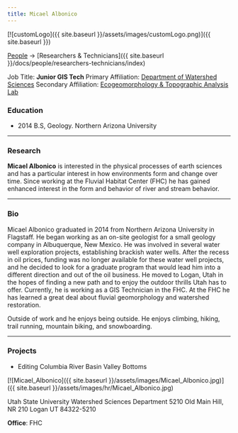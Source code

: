 ```yaml
---
title: Micael Albonico
---
```


[![customLogo]({{ site.baseurl }}/assets/images/customLogo.png)]({{ site.baseurl }})

[People]({{site.baseurl}}/docs/people/index) -> [Researchers & Technicians]({{ site.baseurl }}/docs/people/researchers-technicians/index)

Job Title: **Junior GIS Tech**
Primary Affiliation: [Department of Watershed Sciences](http://www.cnr.usu.edu/wats)
Secondary Affiliation: [Ecogeomorphology & Topographic Analysis Lab](http://etal.joewheaton.org/a/joewheaton.org/et-al/)

### Education

- 2014 B.S, Geology. Northern Arizona University

------

### Research

**Micael Albonico** is interested in the physical processes of earth sciences and has a particular interest in how environments form and change over time. Since working at the Fluvial Habitat Center (FHC) he has gained enhanced interest in the form and behavior of river and stream behavior.

------

### Bio

Micael Albonico graduated in 2014 from Northern Arizona University in Flagstaff. He began working as an on-site geologist for a small geology company in Albuquerque, New Mexico. He was involved in several water well exploration projects, establishing brackish water wells. After the recess in oil prices, funding was no longer available for these water well projects, and he decided to look for a graduate program that would lead him into a different direction and out of the oil business. He moved to Logan, Utah in the hopes of finding a new path and to enjoy the outdoor thrills Utah has to offer. Currently, he is working as a GIS Technician in the FHC. At the FHC he has learned a great deal about fluvial geomorphology and watershed restoration.  

Outside of work and he enjoys being outside. He enjoys climbing, hiking, trail running, mountain biking, and snowboarding.

------

### Projects

- Editing Columbia River Basin Valley Bottoms

[![Micael_Albonico]({{ site.baseurl }}/assets/images/Micael_Albonico.jpg)]({{ site.baseurl }}/assets/images/hr/Micael_Albonico.jpg)

Utah State University
Watershed Sciences Department
5210 Old Main Hill, NR 210
Logan UT 84322-5210

**Office**:  FHC